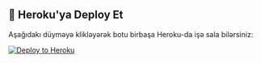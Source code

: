## 🚀 Heroku'ya Deploy Et

Aşağıdakı düyməyə klikləyərək botu birbaşa Heroku-da işə sala bilərsiniz:

[![Deploy to Heroku](https://www.herokucdn.com/deploy/button.svg)](https://heroku.com/deploy?template=https://github.com/AliyevRiad/YukkiMusicBot)
